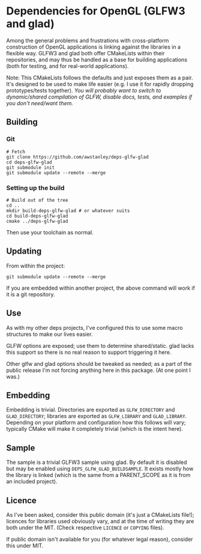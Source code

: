 # Dependencies for OpenGL (GLFW3 and glad)

Among the general problems and frustrations with cross-platform construction of OpenGL applications is linking against the libraries in a flexible way.  GLFW3 and glad both offer CMakeLists within their repositories, and may thus be handled as a base for building applications (both for testing, and for real-world applications).

Note: This CMakeLists follows the defaults and just exposes them as a pair.  It's designed to be used to make life easier (e.g. I use it for rapidly dropping prototypes/tests together).  *You will probably want to switch to dynamic/shared compilation of GLFW, disable docs, tests, and examples if you don't need/want them.*

## Building

### Git

    # Fetch
    git clone https://github.com/awstanley/deps-glfw-glad
    cd deps-glfw-glad
    git submodule init
    git submodule update --remote --merge


### Setting up the build

    # Build out of the tree
    cd ..
    mkdir build-deps-glfw-glad # or whatever suits
    cd build-deps-glfw-glad
    cmake ../deps-glfw-glad

Then use your toolchain as normal.

## Updating

From within the project:

    git submodule update --remote --merge

If you are embedded within another project, the above command will work if it is a git repository.

## Use

As with my other deps projects, I've configured this to use some macro structures to make our lives easier.  

GLFW options are exposed; use them to determine shared/static.  glad lacks this support so there is no real reason to support triggering it here.

Other glfw and glad options should be tweaked as needed; as a part of the public release I'm not forcing anything here in this package.  (At one point I was.)

## Embedding

Embedding is trivial.  Directories are exported as `GLFW_DIRECTORY` and `GLAD_DIRECTORY`; libraries are exported as `GLFW_LIBRARY` and `GLAD_LIBRARY`.  Depending on your platform and configuration how this follows will vary; typically CMake will make it completely trivial (which is the intent here).

## Sample

The sample is a trivial GLFW3 sample using glad.  By default it is disabled but may be enabled using `DEPS_GLFW_GLAD_BUILDSAMPLE`.  It exists mostly how the library is linked (which is the same from a PARENT_SCOPE as it is from an included project).

## Licence

As I've been asked, consider this public domain (it's just a CMakeLists file!); licences for libraries used obviously vary, and at the time of writing they are both under the MIT.  (Check respective `LICENCE` or `COPYING` files).

If public domain isn't available for you (for whatever legal reason), consider this under MIT.